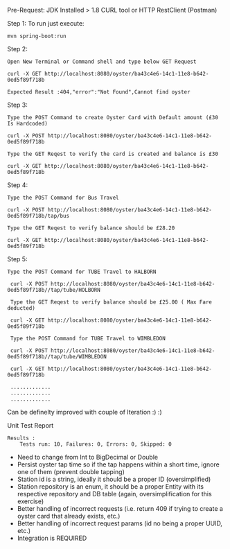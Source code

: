 
Pre-Request: 
    JDK Installed > 1.8
    CURL tool or HTTP RestClient (Postman)

Step 1: 
    To run just execute:
    
    mvn spring-boot:run

Step 2: 
    
    Open New Terminal or Command shell and type below GET Request

    curl -X GET http://localhost:8080/oyster/ba43c4e6-14c1-11e8-b642-0ed5f89f718b
 
    Expected Result :404,"error":"Not Found",Cannot find oyster

Step 3:
    
    Type the POST Command to create Oyster Card with Default amount (£30 Is Hardcoded)

    curl -X POST http://localhost:8080/oyster/ba43c4e6-14c1-11e8-b642-0ed5f89f718b

    Type the GET Reqest to verify the card is created and balance is £30
    
    curl -X GET http://localhost:8080/oyster/ba43c4e6-14c1-11e8-b642-0ed5f89f718b
    
Step 4:
    
    Type the POST Command for Bus Travel
    
    curl -X POST http://localhost:8080/oyster/ba43c4e6-14c1-11e8-b642-0ed5f89f718b/tap/bus
    
    Type the GET Reqest to verify balance should be £28.20
    
    curl -X GET http://localhost:8080/oyster/ba43c4e6-14c1-11e8-b642-0ed5f89f718b
    
Step 5:
    
    Type the POST Command for TUBE Travel to HALBORN
 
     curl -X POST http://localhost:8080/oyster/ba43c4e6-14c1-11e8-b642-0ed5f89f718b//tap/tube/HOLBORN
     
     Type the GET Reqest to verify balance should be £25.00 ( Max Fare deducted)
     
     curl -X GET http://localhost:8080/oyster/ba43c4e6-14c1-11e8-b642-0ed5f89f718b
     
     Type the POST Command for TUBE Travel to WIMBLEDON
     
     curl -X POST http://localhost:8080/oyster/ba43c4e6-14c1-11e8-b642-0ed5f89f718b//tap/tube/WIMBLEDON
     
     curl -X GET http://localhost:8080/oyster/ba43c4e6-14c1-11e8-b642-0ed5f89f718b
     
     .............
     .............
     .............

Can be definelty improved with couple of Iteration :) :)

Unit Test Report 

    Results :
        Tests run: 10, Failures: 0, Errors: 0, Skipped: 0
- Need to change from Int to BigDecimal or Double
- Persist oyster tap time so if the tap happens within a short time, ignore one of them (prevent double tapping)
- Station id is a string, ideally it should be a proper ID (oversimplified)
- Station repository is an enum, it should be a proper Entity with its respective repository and DB table (again, oversimplification for this exercise)
- Better handling of incorrect requests (i.e. return 409 if trying to create a oyster card that already exists, etc.)
- Better handling of incorrect request params (id no being a proper UUID, etc.)
- Integration is REQUIRED